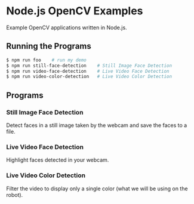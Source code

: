 # Node.js OpenCV Examples

Example OpenCV applications written in Node.js.

## Running the Programs

```bash
$ npm run foo    # run my demo
$ npm run still-face-detection    # Still Image Face Detection
$ npm run video-face-detection    # Live Video Face Detection
$ npm run video-color-detection   # Live Video Color Detection
```

## Programs

### Still Image Face Detection

Detect faces in a still image taken by the webcam and save the faces to a file.

### Live Video Face Detection

Highlight faces detected in your webcam.

### Live Video Color Detection

Filter the video to display only a single color (what we will be using on the robot).

